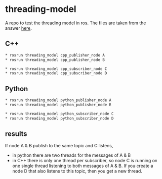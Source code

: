 # threading-model

A repo to test the threading model in ros.
The files are taken from the answer [here](https://answers.ros.org/question/9543/rospy-threading-model/).

## C++
```bash
* rosrun threading_model cpp_publisher_node A
* rosrun threading_model cpp_publisher_node B

* rosrun threading_model cpp_subscriber_node C
* rosrun threading_model cpp_subscriber_node D
```

## Python

```bash
* rosrun threading_model python_publisher_node A
* rosrun threading_model python_publisher_node B

* rosrun threading_model python_subscriber_node C
* rosrun threading_model python_subscriber_node D
```

## results
If node A & B publish to the same topic and C listens,
* in python there are two threads for the messages of A & B
* in C++ there is only one thread per subscriber, so node C is running on one single thread listening to both messages of A & B. If you create a node D that also listens to this topic, then you get a new thread.
